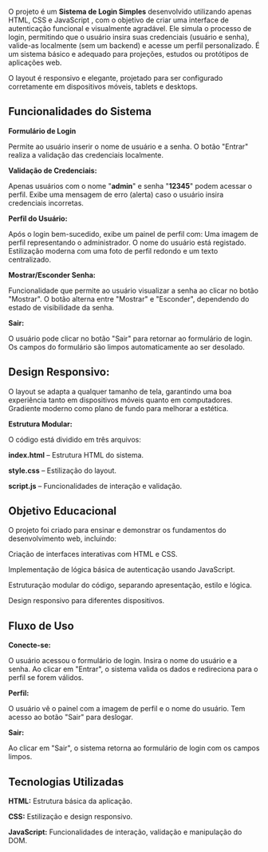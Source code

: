 O projeto é um **Sistema de Login Simples** desenvolvido utilizando apenas HTML, CSS e JavaScript , com o objetivo de criar uma interface de autenticação funcional e visualmente agradável. Ele simula o processo de login, permitindo que o usuário insira suas credenciais (usuário e senha), valide-as localmente (sem um backend) e acesse um perfil personalizado. É um sistema básico e adequado para projeções, estudos ou protótipos de aplicações web.

O layout é responsivo e elegante, projetado para ser configurado corretamente em dispositivos móveis, tablets e desktops.

## Funcionalidades do Sistema

**Formulário de Login**

Permite ao usuário inserir o nome de usuário e a senha.
O botão "Entrar" realiza a validação das credenciais localmente.

**Validação de Credenciais:**

Apenas usuários com o nome "**admin**" e senha "**12345**" podem acessar o perfil.
Exibe uma mensagem de erro (alerta) caso o usuário insira credenciais incorretas.

**Perfil do Usuário:**

Após o login bem-sucedido, exibe um painel de perfil com:
Uma imagem de perfil representando o administrador.
O nome do usuário está registado.
Estilização moderna com uma foto de perfil redondo e um texto centralizado.

**Mostrar/Esconder Senha:**

Funcionalidade que permite ao usuário visualizar a senha ao clicar no botão "Mostrar".
O botão alterna entre "Mostrar" e "Esconder", dependendo do estado de visibilidade da senha.

**Sair:**

O usuário pode clicar no botão "Sair" para retornar ao formulário de login.
Os campos do formulário são limpos automaticamente ao ser desolado.

## Design Responsivo:

O layout se adapta a qualquer tamanho de tela, garantindo uma boa experiência tanto em dispositivos móveis quanto em computadores.
Gradiente moderno como plano de fundo para melhorar a estética.

**Estrutura Modular:**

O código está dividido em três arquivos:

**index.html** – Estrutura HTML do sistema.

**style.css** – Estilização do layout.

**script.js** – Funcionalidades de interação e validação.

## Objetivo Educacional

O projeto foi criado para ensinar e demonstrar os fundamentos do desenvolvimento web, incluindo:

Criação de interfaces interativas com HTML e CSS.

Implementação de lógica básica de autenticação usando JavaScript.

Estruturação modular do código, separando apresentação, estilo e lógica.

Design responsivo para diferentes dispositivos.

## Fluxo de Uso

**Conecte-se:**

O usuário acessou o formulário de login.
Insira o nome do usuário e a senha.
Ao clicar em "Entrar", o sistema valida os dados e redireciona para o perfil se forem válidos.

**Perfil:**

O usuário vê o painel com a imagem de perfil e o nome do usuário.
Tem acesso ao botão "Sair" para deslogar.

**Sair:**

Ao clicar em "Sair", o sistema retorna ao formulário de login com os campos limpos.

## Tecnologias Utilizadas

**HTML:** Estrutura básica da aplicação.

**CSS:** Estilização e design responsivo.

**JavaScript:** Funcionalidades de interação, validação e manipulação do DOM.
